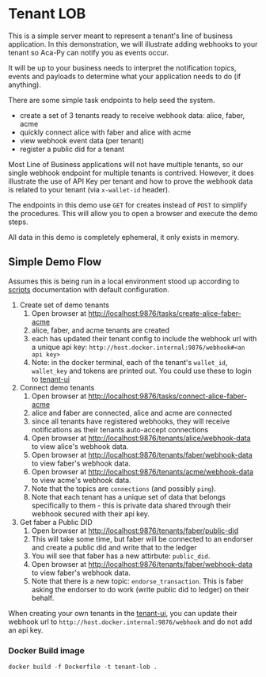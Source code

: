 # Tenant LOB
This is a simple server meant to represent a tenant's line of business application. 
In this demonstration, we will illustrate adding webhooks to your tenant so Aca-Py can notify you as events occur.  

It will be up to your business needs to interpret the notification topics, events and payloads to determine what your application needs to do (if anything). 

There are some simple task endpoints to help seed the system.

- create a set of 3 tenants ready to receive webhook data: alice, faber, acme
- quickly connect alice with faber and alice with acme
- view webhook event data (per tenant)
- register a public did for a tenant

Most Line of Business applications will not have multiple tenants, so our single webhook endpoint for multiple tenants is contrived. However, it does illustrate the use of API Key per tenant and how to prove the webhook data is related to your tenant (via `x-wallet-id` header).

The endpoints in this demo use `GET` for creates instead of `POST` to simplify the procedures. This will allow you to open a browser and execute the demo steps.

All data in this demo is completely ephemeral, it only exists in memory.

## Simple Demo Flow
Assumes this is being run in a local environment stood up according to [scripts](../../scripts) documentation with default configuration.

1. Create set of demo tenants
    1. Open browser at [http://localhost:9876/tasks/create-alice-faber-acme](http://localhost:9876/tasks/create-alice-faber-acme)
    2. alice, faber, and acme tenants are created
    3. each has updated their tenant config to include the webhook url with a unique api key: `http://host.docker.internal:9876/webhook#<an api key>`
    4. Note: in the docker terminal, each of the tenant's `wallet_id`, `wallet_key` and tokens are printed out. You could use these to login to [tenant-ui](http://localhost:5101)
2. Connect demo tenants 
    1. Open browser at [http://localhost:9876/tasks/connect-alice-faber-acme](http://localhost:9876/tasks/connect-alice-faber-acme)
    2. alice and faber are connected, alice and acme are connected
    3. since all tenants have registered webhooks, they will receive notifications as their tenants auto-accept connections
    4. Open browser at [http://localhost:9876/tenants/alice/webhook-data](http://localhost:9876/tenants/alice/webhook-data) to view alice's webhook data.
    5. Open browser at [http://localhost:9876/tenants/faber/webhook-data](http://localhost:9876/tenants/faber/webhook-data) to view faber's webhook data.
    6. Open browser at [http://localhost:9876/tenants/acme/webhook-data](http://localhost:9876/tenants/acme/webhook-data) to view acme's webhook data.
    7. Note that the topics are `connections` (and possibly `ping`).
    8. Note that each tenant has a unique set of data that belongs specifically to them - this is private data shared through their webhook secured with their api key.
3. Get faber a Public DID 
    1. Open browser at [http://localhost:9876/tenants/faber/public-did](http://localhost:9876/tenants/faber/public-did)
    2. This will take some time, but faber will be connected to an endorser and create a public did and write that to the ledger
    3. You will see that faber has a new attirbute: `public_did`.
    4. Open browser at [http://localhost:9876/tenants/faber/webhook-data](http://localhost:9876/tenants/faber/webhook-data) to view faber's webhook data.
    5. Note that there is a new topic: `endorse_transaction`. This is faber asking the endorser to do work (write public did to ledger) on their behalf.

When creating your own tenants in the [tenant-ui](http://localhost:5101), you can update their webhook url to `http://host.docker.internal:9876/webhook` and do not add an api key.


### Docker Build image

```shell
docker build -f Dockerfile -t tenant-lob .
```

